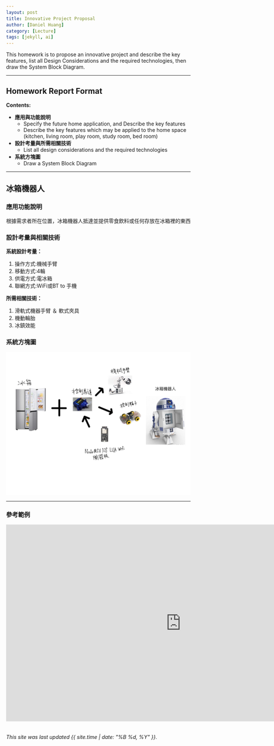 ```yaml
---
layout: post
title: Innovative Project Proposal
author: [Daniel Huang]
category: [Lecture]
tags: [jekyll, ai]
---
```


This homework is to propose an innovative project and describe the key features, list all Design Considerations and the required technologies, then draw the System Block Diagram.

---
## Homework Report Format
**Contents:**<br>
* **應用與功能說明**
  - Specify the future home application, and Describe the key features
  - Describe the key features which may be applied to the home space (kitchen, living room, play room, study room, bed room)
* **設計考量與所需相關技術**
  - List all design considerations and the required technologies
* **系統方塊圖**
  - Draw a System Block Diagram

---
## 冰箱機器人


### 應用功能說明
根據需求者所在位置，冰箱機器人抵達並提供零食飲料或任何存放在冰箱裡的東西


### 設計考量與相關技術
**系統設計考量：**<br>
1. 操作方式:機械手臂
2. 移動方式:4輪
3. 供電方式:電冰箱
4. 聯網方式:WiFi或BT to 手機

**所需相關技術：**
1. 滑軌式機器手臂 ＆ 軟式夾具
2. 機動輪胎
3. 冰鎮效能

### 系統方塊圖
![](https://github.com/xxhuang0913/MCU-project/blob/main/images/refrobo.jpg?raw=true)

---
### 參考範例
<iframe width="954" height="537" src="https://www.youtube.com/embed/d7NcoepWlyU" title="Real time reinforcement learning demo" frameborder="0" allow="accelerometer; autoplay; clipboard-write; encrypted-media; gyroscope; picture-in-picture; web-share" allowfullscreen></iframe>

<br>
<br>

*This site was last updated {{ site.time | date: "%B %d, %Y" }}.*


